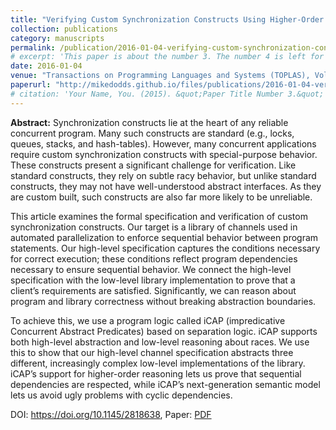```yaml
---
title: "Verifying Custom Synchronization Constructs Using Higher-Order Separation Logic"
collection: publications
category: manuscripts
permalink: /publication/2016-01-04-verifying-custom-synchronization-constructs
# excerpt: 'This paper is about the number 3. The number 4 is left for future work.'
date: 2016-01-04
venue: "Transactions on Programming Languages and Systems (TOPLAS), Volume 38, Issue 2"
paperurl: "http://mikedodds.github.io/files/publications/2016-01-04-verifying-custom-synchronization-constructs.pdf"
# citation: 'Your Name, You. (2015). &quot;Paper Title Number 3.&quot; <i>Journal 1</i>. 1(3).'
---
```


**Abstract:** Synchronization constructs lie at the heart of any reliable concurrent program. Many such constructs are standard (e.g., locks, queues, stacks, and hash-tables). However, many concurrent applications require custom synchronization constructs with special-purpose behavior. These constructs present a significant challenge for verification. Like standard constructs, they rely on subtle racy behavior, but unlike standard constructs, they may not have well-understood abstract interfaces. As they are custom built, such constructs are also far more likely to be unreliable.

This article examines the formal specification and verification of custom synchronization constructs. Our target is a library of channels used in automated parallelization to enforce sequential behavior between program statements. Our high-level specification captures the conditions necessary for correct execution; these conditions reflect program dependencies necessary to ensure sequential behavior. We connect the high-level specification with the low-level library implementation to prove that a client’s requirements are satisfied. Significantly, we can reason about program and library correctness without breaking abstraction boundaries.

To achieve this, we use a program logic called iCAP (impredicative Concurrent Abstract Predicates) based on separation logic. iCAP supports both high-level abstraction and low-level reasoning about races. We use this to show that our high-level channel specification abstracts three different, increasingly complex low-level implementations of the library. iCAP’s support for higher-order reasoning lets us prove that sequential dependencies are respected, while iCAP’s next-generation semantic model lets us avoid ugly problems with cyclic dependencies.

DOI: <https://doi.org/10.1145/2818638>, Paper: [PDF](http://mikedodds.github.io/files/publications/2016-01-04-verifying-custom-synchronization-constructs.pdf)